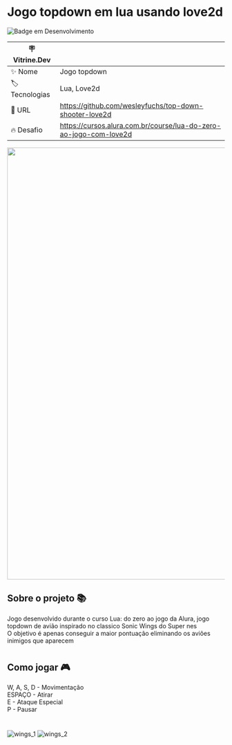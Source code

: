 # Jogo topdown em lua usando love2d

![Badge em Desenvolvimento](http://img.shields.io/static/v1?label=STATUS&message=FINALIZADO&color=GREEN&style=for-the-badge)

| :placard: Vitrine.Dev |     |
| -------------         | --- |
| :sparkles: Nome       | Jogo topdown
| :label: Tecnologias   | Lua, Love2d
| :rocket: URL          | https://github.com/wesleyfuchs/top-down-shooter-love2d
| :fire: Desafio        | https://cursos.alura.com.br/course/lua-do-zero-ao-jogo-com-love2d


<!-- Capa da Vitrine.dev-->
<picture>
  <img alt="" width="1000" src="https://user-images.githubusercontent.com/55562529/227219020-f26a6996-8d6e-4446-915c-5026c8c5dacc.png"#vitrinedev>
</picture>

## Sobre o projeto 📚
Jogo desenvolvido durante o curso Lua: do zero ao jogo da Alura, jogo topdown de avião inspirado no classico Sonic Wings do Super nes </br>
O objetivo é apenas conseguir a maior pontuação eliminando os aviões inimigos que aparecem
#

## Como jogar 🎮

W, A, S, D - Movimentação </br>
ESPAÇO - Atirar </br>
E - Ataque Especial </br>
P - Pausar

#
![wings_1](https://user-images.githubusercontent.com/55562529/227211455-31ca7ab9-6494-4a85-a0ff-5692a70eb732.png)
![wings_2](https://user-images.githubusercontent.com/55562529/227211578-ef30e473-e01c-4cf8-a2ed-fd1688b4f6e3.png)
